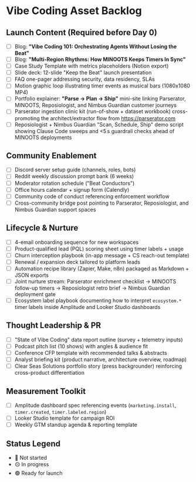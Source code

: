 # Vibe Coding Asset Backlog

## Launch Content (Required before Day 0)
- [ ] Blog: **"Vibe Coding 101: Orchestrating Agents Without Losing the Beat"**
- [ ] Blog: **"Multi-Region Rhythms: How MINOOTS Keeps Timers In Sync"**
- [ ] Case Study Template with metrics placeholders (Notion export)
- [ ] Slide deck: 12-slide "Keep the Beat" launch presentation
- [ ] FAQ one-pager addressing security, data residency, SLAs
- [ ] Motion graphic loop illustrating timer events as musical bars (1080x1080 MP4)
- [ ] Portfolio explainer: **"Parse → Plan → Ship"** mini-site linking Parserator, MINOOTS, Reposiologist, and Nimbus Guardian customer journeys
- [ ] Parserator ingestion clinic kit (run-of-show + dataset workbook) cross-promoting the architect/extractor flow from https://parserator.com
- [ ] Reposiologist + Nimbus Guardian "Scan, Schedule, Ship" demo script showing Clause Code sweeps and <5 s guardrail checks ahead of MINOOTS deployments

## Community Enablement
- [ ] Discord server setup guide (channels, roles, bots)
- [ ] Reddit weekly discussion prompt bank (6 weeks)
- [ ] Moderator rotation schedule ("Beat Conductors")
- [ ] Office hours calendar + signup form (Calendly)
- [ ] Community code of conduct referencing enforcement workflow
- [ ] Cross-community bridge post pointing to Parserator, Reposiologist, and Nimbus Guardian support spaces

## Lifecycle & Nurture
- [ ] 4-email onboarding sequence for new workspaces
- [ ] Product-qualified lead (PQL) scoring sheet using timer labels + usage
- [ ] Churn interception playbook (in-app message + CS reach-out template)
- [ ] Renewal / expansion deck tailored to platform leads
- [ ] Automation recipe library (Zapier, Make, n8n) packaged as Markdown + JSON exports
- [ ] Joint nurture stream: Parserator enrichment checklist → MINOOTS follow-up timers → Reposiologist retro brief → Nimbus Guardian deployment gate
- [ ] Ecosystem label playbook documenting how to interpret `ecosystem.*` timer labels inside Amplitude and Looker Studio dashboards

## Thought Leadership & PR
- [ ] "State of Vibe Coding" data report outline (survey + telemetry inputs)
- [ ] Podcast pitch list (10 shows) with angles & audience fit
- [ ] Conference CFP template with recommended talks & abstracts
- [ ] Analyst briefing kit (product narrative, architecture overview, roadmap)
- [ ] Clear Seas Solutions portfolio story (press backgrounder) reinforcing cross-product differentiation

## Measurement Toolkit
- [ ] Amplitude dashboard spec referencing events (`marketing.install`, `timer.created`, `timer.labeled.region`)
- [ ] Looker Studio template for campaign ROI
- [ ] Weekly GTM standup agenda & reporting template

## Status Legend
- 🔴 Not started
- 🟡 In progress
- 🟢 Ready for launch
